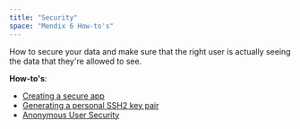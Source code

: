 ```yaml
---
title: "Security"
space: "Mendix 6 How-to's"
---
```

How to secure your data and make sure that the right user is actually seeing the data that they're allowed to see.

**How-to's**:

*   [Creating a secure app](create-a-secure-app)
*   [Generating a personal SSH2 key pair](generating-a-personal-ssh2-key-pair)
*   [Anonymous User Security](set-up-anonymous-user-security)
